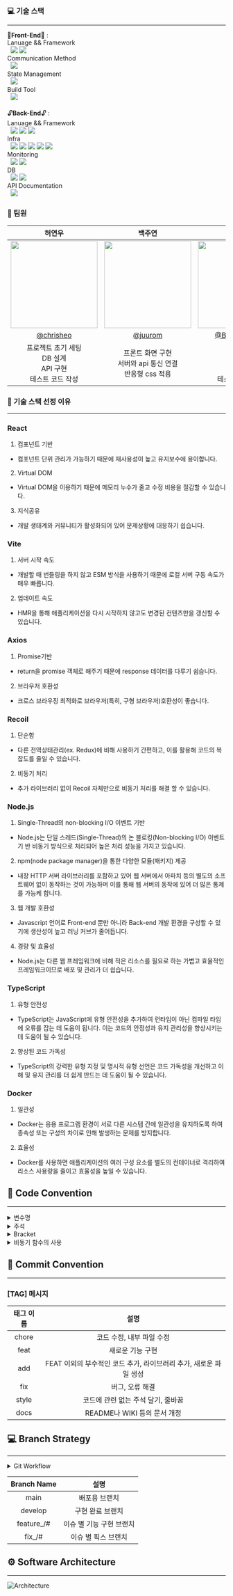 ### 💻 기술 스택

---
🔑**Front-End**🔑 : 
</br>
Lanuage && Framework 
</br>&nbsp;
   <img src="https://img.shields.io/badge/javascript-F7DF1E?style=flat-the-badge&logo=javascript&logoColor=white"> 
   <img src="https://img.shields.io/badge/react-61DAFB?style=flat-the-badge&logo=react&logoColor=white"> 
</br>
Communication Method
</br>&nbsp;
 <img src="https://img.shields.io/badge/axios-5A29E4?style=flat-the-badge&logo=axios&logoColor=white"> 
</br>
State Management 
</br>&nbsp;
<img src="https://img.shields.io/badge/recoil-f26b00?style=flat-the-badge&logo=relay&logoColor=white"> 
</br>
Build Tool 
</br>&nbsp;
<img src="https://img.shields.io/badge/vite-646CFF?style=flat-the-badge&logo=vite&logoColor=white"> 
</br></br>
🔓**Back-End**🔓 : 
</br>
Lanuage && Framework 
</br>&nbsp;
   <img src="https://img.shields.io/badge/node.js-339933?style=flat-the-badge&logo=node.js&logoColor=white"> 
   <img src="https://img.shields.io/badge/express-000000?style=flat-the-badge&logo=express&logoColor=white"> 
   <img src="https://img.shields.io/badge/typescript-3178C6?style=flat-the-badge&logo=typescript&logoColor=white"> 
</br>
Infra
</br>&nbsp;
 <img src="https://img.shields.io/badge/docker-2496ED?style=flat-the-badge&logo=docker&logoColor=white"> 
 <img src="https://img.shields.io/badge/githubactions-2088FF?style=flat-the-badge&logo=githubactions&logoColor=white"> 
 <img src="https://img.shields.io/badge/amazons3-569A31?style=flat-the-badge&logo=amazons3&logoColor=white"> 
 <img src="https://img.shields.io/badge/amazonec2-FF9900?style=flat-the-badge&logo=amazonec2&logoColor=white"> 
 <img src="https://img.shields.io/badge/amazonrds-527FFF?style=flat-the-badge&logo=amazonrds&logoColor=white"> 
</br>
Monitoring
</br>&nbsp;
 <img src="https://img.shields.io/badge/pm2-2B037A?style=flat-the-badge&logo=pm2&logoColor=white"> 
 <img src="https://img.shields.io/badge/slack-4A154B?style=flat-the-badge&logo=slack&logoColor=white"> 
</br>
DB
</br>&nbsp;
 <img src="https://img.shields.io/badge/mysql-4479A1?style=flat-the-badge&logo=mysql&logoColor=white"> 
 <img src="https://img.shields.io/badge/redis-DC382D?style=flat-the-badge&logo=redis&logoColor=white"> 
</br>
API Documentation 
</br>&nbsp;
 <img src="https://img.shields.io/badge/postman-FF6C37?style=flat-the-badge&logo=postman&logoColor=white"> 











### 🧑‍ 팀원
|                          허연우                           |                                                                   백주연                                                                    |                  이승렬                   |                                               최호연                                                |                             
|:------------------------------------------------------:|:----------------------------------------------------------------------------------------------------------------------------------------:|:--------------------------------------:|:------------------------------------------------------------------------------------------------:|
|              <img src="https://avatars.githubusercontent.com/u/37439067?v=4" width="200px" />              |                            <img src="https://avatars.githubusercontent.com/u/102408288?v=4" width="200px" />                             |      <img src="https://avatars.githubusercontent.com/u/106163272?v=4" width="200px" />      |        <img src="https://avatars.githubusercontent.com/u/110888511?v=4" width="200px" />         |
|         [@chrisheo](https://github.com/chrisheo)         |                                                   [@juurom](https://github.com/juurom)                                                   | [@BackEndStory](https://github.com/BackEndStory)  |                             [@hoyyChoi](https://github.com/hoyyChoi)                             |
| 프로젝트 초기 세팅<br>DB 설계<br>API 구현<br>테스트 코드 작성<br> |                                                  프론트 화면 구현<br> 서버와 api 통신 연결<br> 반응형 css 적용                                                  | AWS 세팅<br>DB 설계<br>API 구현<br>테스트 코드 작성 |                                                 프론트 화면 구현<br> 서버와 api 통신 연결<br> 반응형 css 적용                                                 |

### 👀 기술 스택 선정 이유

---

### React
1. 컴포넌트 기반
- 컴포넌트 단위 관리가 가능하기 때문에 재사용성이 높고 유지보수에 용이합니다.
2. Virtual DOM
- Virtual DOM을 이용하기 때문에 메모리 누수가 줄고 수정 비용을 절감할 수 있습니다.
3. 지식공유
- 개발 생태계와 커뮤니티가 활성화되어 있어 문제상황에 대응하기 쉽습니다.

### Vite
1. 서버 시작 속도
- 개발할 때 번들링을 하지 않고 ESM 방식을 사용하기 때문에 로컬 서버 구동 속도가 매우 빠릅니다.
2. 업데이트 속도
- HMR을 통해 애플리케이션을 다시 시작하지 않고도 변경된 컨텐츠만을 갱신할 수 있습니다.

### Axios
1. Promise기반
- return을 promise 객체로 해주기 때문에 response 데이터를 다루기 쉽습니다.
2. 브라우저 호환성
- 크로스 브라우징 최적화로 브라우저(특히, 구형 브라우저)호환성이 좋습니다.

### Recoil
1. 단순함
- 다른 전역상태관리(ex. Redux)에 비해 사용하기 간편하고, 이를 활용해 코드의 복잡도를 줄일 수 있습니다.
2. 비동기 처리
- 추가 라이브러리 없이 Recoil 자체만으로 비동기 처리를 해결 할 수 있습니다.


### Node.js
1. Single-Thread의 non-blocking I/O 이벤트 기반
- Node.js는 단일 스레드(Single-Thread)의 논 블로킹(Non-blocking I/O) 이벤트 기 반 비동기 방식으로 처리되어 높은 처리 성능을 가지고 있습니다.
2. npm(node package manager)을 통한 다양한 모듈(패키지) 제공
- 내장 HTTP 서버 라이브러리를 포함하고 있어 웹 서버에서 아파치 등의 별도의 소프 트웨어 없이 동작하는 것이 가능하며 이를 통해 웹 서버의 동작에 있어 더 많은 통제 를 가능케 합니다.
3. 웹 개발 호환성
- Javascript 언어로 Front-end 뿐만 아니라 Back-end 개발 환경을 구성할 수 있기에 생산성이 높고 러닝 커브가 줄어듭니다.
4. 경량 및 효율성
- Node.js는 다른 웹 프레임워크에 비해 적은 리소스를 필요로 하는 가볍고 효율적인 프레임워크이므로 배포 및 관리가 더 쉽습니다.

### TypeScript
1. 유형 안전성
- TypeScript는 JavaScript에 유형 안전성을 추가하여 런타임이 아닌 컴파일 타임에 오류를 잡는 데 도움이 됩니다. 이는 코드의 안정성과 유지 관리성을 향상시키는 데 도움이 될 수 있습니다.
2. 향상된 코드 가독성
- TypeScript의 강력한 유형 지정 및 명시적 유형 선언은 코드 가독성을 개선하고 이해 및 유지 관리를 더 쉽게 만드는 데 도움이 될 수 있습니다.

### Docker
1. 일관성
- Docker는 응용 프로그램 환경이 서로 다른 시스템 간에 일관성을 유지하도록 하여 종속성 또는 구성의 차이로 인해 발생하는 문제를 방지합니다.
2. 효율성
- Docker를 사용하면 애플리케이션의 여러 구성 요소를 별도의 컨테이너로 격리하여 리소스 사용량을 줄이고 효율성을 높일 수 있습니다.

## 📍 Code Convention

---
<details>
<summary>변수명</summary>   
<div markdown="1">       


1. Camel Case 사용
- lower Camel Case
2. 함수의 경우 동사+명사 사용
- ex) getInformation()
3. flag로 사용 되는 변수는 조동사 + flag 종류로 구성
- ex) isNum
4. 약어는 되도록 사용하지 않는다.
- 부득이하게 약어가 필요하다고 판단되는 경우 팀원과 상의를 거친다.

</div>
</details>

<details>
<summary>주석</summary>
<div markdown="1">

1.  한줄 주석은 // 를 사용한다.

```typescript
// 한줄 주석일 때
/**
 * 여러줄
 * 주석일 때
 */
```

2.  함수에 대한 주석

```typescript
/**
 * @route Method /Route
 * @desc Function Description
 * @access Public
 */
```

3.  Bracket 사용 시 내부에 주석을 작성한다.

```typescript
if (a == 5) {
  // 주석
}
```

</div>
</details>

<details>
<summary>Bracket</summary>
<div markdown="1">

1.  한줄 if 문은 여러 줄로 작성한다.

```typescript
// 한줄 if 문 - 여러 줄로 작성
if (trigger) {
  return;
}
```

2. 괄호는 한칸 띄우고 사용한다.

```typescript
// 괄호 사용 한칸 띄우고 사용한다.
if (left == true) {
  return;
}
```

3. Bracket 양쪽 사이를 띄어서 사용한다.

```typescript
const { userId } = request.user;
```

</div>
</details>

<details>
<summary>비동기 함수의 사용</summary>
<div markdown="1">

1.  async, await 함수 사용을 지향한다.
2.  Promise 사용은 지양한다.
3.  다만 로직을 짜는 데 있어 promise를 불가피하게 사용할 경우, 주석으로 표시하고 commit에 그 이유를 작성한다.

</div>
</details>

## 📌 Commit Convention

---

### [TAG] 메시지

| 태그 이름  |                               설명                                |
| :--------: | :---------------------------------------------------------------: |
|  chore   |                     코드 수정, 내부 파일 수정                     |
|   feat   |                         새로운 기능 구현                          |
|   add    | FEAT 이외의 부수적인 코드 추가, 라이브러리 추가, 새로운 파일 생성 |
|   fix    |                          버그, 오류 해결                          |
|   style    |      코드에 관련 없는 주석 달기, 줄바꿈                          |
|   docs   |                   README나 WIKI 등의 문서 개정                    |

## 💻 Branch Strategy

---
<details>
<summary>Git Workflow</summary>
<div markdown="1">

```
main → develop → feature_# / fix_#
feature, fix 이하 번호는 issue 번호에 맞게 생성

Issue 예시
/-------------------------
Feature/Fix Request
기능 설명 : 초대장을 보내줍니다.
To-Do List
* 난수 생성해서 초대코드 보내주기
-------------------------/

PR 예시
/-------------------------
Solved Issue
close/해결한 이슈의 링크

Motivation
* 초대장 생성 api 구현

Key Changes
* 난수 생성해서 초대코드 생성

To Reviewers
* 머지해주세요~~
-------------------------/

1. issue 생성
2. local - feature_# / fix_# 에서 각자 기능 작업
3. remote - feature_# / fix_# 에 Push
4. remote - develop 으로 PR
5. 코드 리뷰 후 Confirm 받고 remote - develop Merge
6. remote - develop 에 Merge 될 때 마다 모든 팀원 local - develop pull 받아 최신 상태 유지
```

</div>
</details>

| Branch Name |       설명       |
| :---------: |:--------------:|
|    main     |    배포용 브랜치     |
|   develop   |   구현 완료 브랜치    |
| feature\_/#  | 이슈 별 기능 구현 브랜치 |
|   fix\_/#    |  이슈 별 픽스 브랜치   |

## ⚙️ Software Architecture

---
![Architecture](https://user-images.githubusercontent.com/37439067/231813229-3c364744-3da4-46eb-8bfb-9f584adae10e.JPG)
